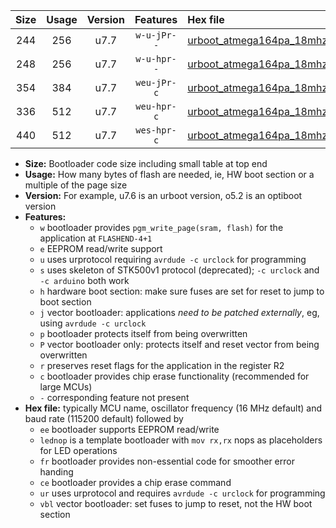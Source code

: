 |Size|Usage|Version|Features|Hex file|
|:-:|:-:|:-:|:-:|:--|
|244|256|u7.7|`w-u-jPr--`|[urboot_atmega164pa_18mhz432_38400bps_lednop_ur_vbl.hex](https://raw.githubusercontent.com/stefanrueger/urboot.hex/main/mcus/atmega164pa/fcpu_18mhz432/38400_bps/urboot_atmega164pa_18mhz432_38400bps_lednop_ur_vbl.hex)|
|248|256|u7.7|`w-u-hpr--`|[urboot_atmega164pa_18mhz432_38400bps_lednop_fr_ur.hex](https://raw.githubusercontent.com/stefanrueger/urboot.hex/main/mcus/atmega164pa/fcpu_18mhz432/38400_bps/urboot_atmega164pa_18mhz432_38400bps_lednop_fr_ur.hex)|
|354|384|u7.7|`weu-jPr-c`|[urboot_atmega164pa_18mhz432_38400bps_ee_lednop_fr_ce_ur_vbl.hex](https://raw.githubusercontent.com/stefanrueger/urboot.hex/main/mcus/atmega164pa/fcpu_18mhz432/38400_bps/urboot_atmega164pa_18mhz432_38400bps_ee_lednop_fr_ce_ur_vbl.hex)|
|336|512|u7.7|`weu-hpr-c`|[urboot_atmega164pa_18mhz432_38400bps_ee_lednop_fr_ce_ur.hex](https://raw.githubusercontent.com/stefanrueger/urboot.hex/main/mcus/atmega164pa/fcpu_18mhz432/38400_bps/urboot_atmega164pa_18mhz432_38400bps_ee_lednop_fr_ce_ur.hex)|
|440|512|u7.7|`wes-hpr-c`|[urboot_atmega164pa_18mhz432_38400bps_ee_lednop_fr_ce.hex](https://raw.githubusercontent.com/stefanrueger/urboot.hex/main/mcus/atmega164pa/fcpu_18mhz432/38400_bps/urboot_atmega164pa_18mhz432_38400bps_ee_lednop_fr_ce.hex)|

- **Size:** Bootloader code size including small table at top end
- **Usage:** How many bytes of flash are needed, ie, HW boot section or a multiple of the page size
- **Version:** For example, u7.6 is an urboot version, o5.2 is an optiboot version
- **Features:**
  + `w` bootloader provides `pgm_write_page(sram, flash)` for the application at `FLASHEND-4+1`
  + `e` EEPROM read/write support
  + `u` uses urprotocol requiring `avrdude -c urclock` for programming
  + `s` uses skeleton of STK500v1 protocol (deprecated); `-c urclock` and `-c arduino` both work
  + `h` hardware boot section: make sure fuses are set for reset to jump to boot section
  + `j` vector bootloader: applications *need to be patched externally*, eg, using `avrdude -c urclock`
  + `p` bootloader protects itself from being overwritten
  + `P` vector bootloader only: protects itself and reset vector from being overwritten
  + `r` preserves reset flags for the application in the register R2
  + `c` bootloader provides chip erase functionality (recommended for large MCUs)
  + `-` corresponding feature not present
- **Hex file:** typically MCU name, oscillator frequency (16 MHz default) and baud rate (115200 default) followed by
  + `ee` bootloader supports EEPROM read/write
  + `lednop` is a template bootloader with `mov rx,rx` nops as placeholders for LED operations
  + `fr` bootloader provides non-essential code for smoother error handing
  + `ce` bootloader provides a chip erase command
  + `ur` uses urprotocol and requires `avrdude -c urclock` for programming
  + `vbl` vector bootloader: set fuses to jump to reset, not the HW boot section

